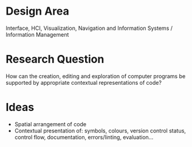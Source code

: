 # Design Area

Interface, HCI, Visualization, Navigation and Information Systems / Information Management

# Research Question

How can the creation, editing and exploration of computer programs be supported by appropriate contextual representations of code?

# Ideas
- Spatial arrangement of code
- Contextual presentation of: symbols, colours, version control status, control flow, documentation, errors/linting, evaluation…
